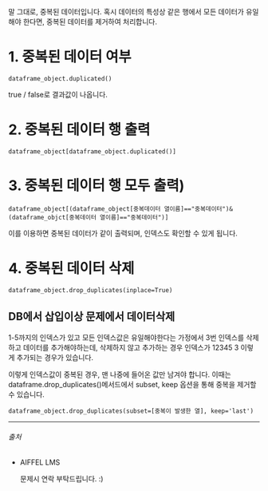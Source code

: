 말 그대로, 중복된 데이터입니다. 혹시 데이터의 특성상 같은 행에서 모든 데이터가 유일해야 한다면, 중복된 데이터를 제거하여 처리합니다.



# 1. 중복된 데이터 여부

`dataframe_object.duplicated()`

true / false로 결과값이 나옵니다.



# 2. 중복된 데이터 행 출력

`dataframe_object[dataframe_object.duplicated()]`



# 3. 중복된 데이터 행 모두 출력)

`dataframe_object[(dataframe_object[중복데이터 열이름]=="중복데이터")&(dataframe_objct[중복데이터 열이름]=="중복데이터")]`

이를 이용하면 중복된 데이터가 같이 출력되며, 인덱스도 확인할 수 있게 됩니다.



# 4. 중복된 데이터 삭제

`dataframe_object.drop_duplicates(inplace=True)`



## DB에서 삽입이상 문제에서 데이터삭제



1-5까지의 인덱스가 있고 모든 인덱스값은 유일해야한다는 가정에서 3번 인덱스를 삭제하고 데이터를 추가해야하는데, 삭제하지 않고 추가하는 경우 인덱스가 12345 3 이렇게 추가되는 경우가 있습니다.

이렇게 인덱스값이 중복된 경우, 맨 나중에 들어온 값만 남겨야 합니다. 이때는 dataframe.drop_duplicates()메서드에서 subset, keep 옵션을 통해 중복을 제거할 수 있습니다.

`dataframe_object.drop_duplicates(subset=[중복이 발생한 열], keep='last')`







------

###### 출처

- AIFFEL LMS 

  문제시 연락 부탁드립니다. :)

  
